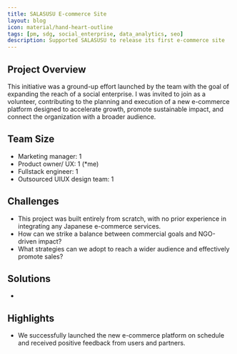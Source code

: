 ```yaml
---
title: SALASUSU E-commerce Site
layout: blog
icon: material/hand-heart-outline
tags: [pm, sdg, social_enterprise, data_analytics, seo]
description: Supported SALASUSU to release its first e-commerce site
---
```


## Project Overview

This initiative was a ground-up effort launched by the team with the goal of expanding the reach of a social enterprise. I was invited to join as a volunteer, contributing to the planning and execution of a new e-commerce platform designed to accelerate growth, promote sustainable impact, and connect the organization with a broader audience.

## Team Size

- Marketing manager: 1
- Product owner/ UX: 1 (*me)
- Fullstack engineer: 1
- Outsourced UIUX design team: 1

## Challenges

- This project was built entirely from scratch, with no prior experience in integrating any Japanese e-commerce services.
- How can we strike a balance between commercial goals and NGO-driven impact?
- What strategies can we adopt to reach a wider audience and effectively promote sales?

## Solutions

- 

## Highlights

- We successfully launched the new e-commerce platform on schedule and received positive feedback from users and partners.

<br>
